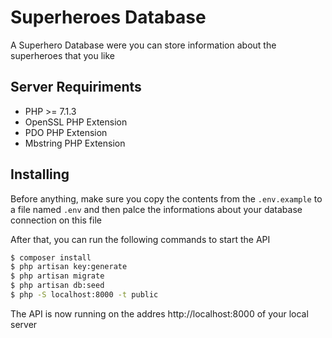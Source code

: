 # Superheroes Database
A Superhero Database were you can store information about the superheroes that you like

## Server Requiriments
 * PHP >= 7.1.3
 * OpenSSL PHP Extension
 * PDO PHP Extension
 * Mbstring PHP Extension

## Installing
Before anything, make sure you copy the contents from the `.env.example` to a file named `.env` and then palce the informations about your database connection on this file

After that, you can run the following commands to start the API

```sh
$ composer install
$ php artisan key:generate
$ php artisan migrate
$ php artisan db:seed
$ php -S localhost:8000 -t public
```
The API is now running on the addres http://localhost:8000 of your local server
    
